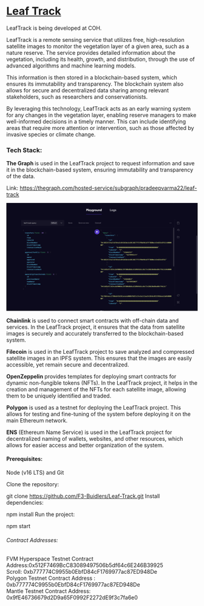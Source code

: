  # [Leaf Track]([https://leaf-track.vercel.app])  

LeafTrack is being developed at COH.

LeafTrack is a remote sensing service that utilizes free, high-resolution satellite images to monitor the vegetation layer of a given area, such as a nature reserve. The service provides detailed information about the vegetation, including its health, growth, and distribution, through the use of advanced algorithms and machine learning models.


This information is then stored in a blockchain-based system, which ensures its immutability and transparency. The blockchain system also allows for secure and decentralized data sharing among relevant stakeholders, such as researchers and conservationists.

By leveraging this technology, LeafTrack acts as an early warning system for any changes in the vegetation layer, enabling reserve managers to make well-informed decisions in a timely manner. This can include identifying areas that require more attention or intervention, such as those affected by invasive species or climate change.


<h3>Tech Stack: </h3>

<b>The Graph </b> is used in the LeafTrack project to request information and save it in the blockchain-based system, ensuring immutability and transparency of the data.

Link: <a href="https://thegraph.com/hosted-service/subgraph/pradeepvarma22/leaf-track
">https://thegraph.com/hosted-service/subgraph/pradeepvarma22/leaf-track
</a>

<img src="./leaftrack-subgraph/images/leaf.png" />

<b>Chainlink </b> is used to connect smart contracts with off-chain data and services. In the LeafTrack project, it ensures that the data from satellite images is securely and accurately transferred to the blockchain-based system.

<b>Filecoin</b> is used in the LeafTrack project to save analyzed and compressed satellite images in an IPFS system. This ensures that the images are easily accessible, yet remain secure and decentralized.

<b>OpenZeppelin</b> provides templates for deploying smart contracts for dynamic non-fungible tokens (NFTs). In the LeafTrack project, it helps in the creation and management of the NFTs for each satellite image, allowing them to be uniquely identified and traded.

<b>Polygon</b> is used as a testnet for deploying the LeafTrack project. This allows for testing and fine-tuning of the system before deploying it on the main Ethereum network.

<b>ENS</b> (Ethereum Name Service) is used in the LeafTrack project for decentralized naming of wallets, websites, and other resources, which allows for easier access and better organization of the system.

<h4>Prerequisites:</h4> Node (v16 LTS) and Git

Clone the repository:

git clone https://github.com/F3-Buidlers/Leaf-Track.git
Install dependencies:

npm install
Run the project:

npm start

<h6> Contract Addresses: </h6>
FVM Hyperspace Testnet Contract Address:0x512F7469BcC83089497506b5df64c6E246B39925 <br>
Scroll:  0xb777774C9955b0EbfD84cF1769977ac87ED948De <br>
Polygon  Testnet Contract Address : 0xb777774C9955b0EbfD84cF1769977ac87ED948De <br>
Mantle Testnet Contract Address: 0x9fE46736679d2D9a65F0992F2272dE9f3c7fa6e0 <br>

